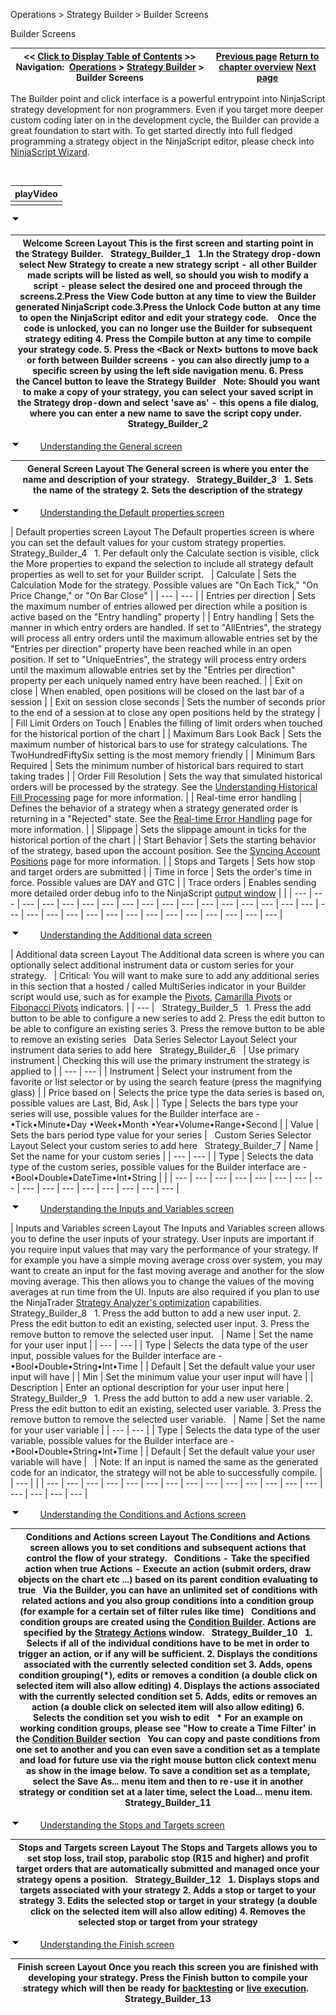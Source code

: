 ﻿


Operations \> Strategy Builder \> Builder Screens






















Builder Screens







| \<\< [Click to Display Table of Contents](builder_screens.md) \>\> **Navigation:**     [Operations](operations.md) \> [Strategy Builder](strategy_builder.md) \> Builder Screens | [Previous page](strategy_builder.md) [Return to chapter overview](strategy_builder.md) [Next page](strategybuilder_condition_builder.md) |
| --- | --- |














The Builder point and click interface is a powerful entrypoint into NinjaScript strategy development for non programmers. Even if you target more deeper custom coding later on in the development cycle, the Builder can provide a great foundation to start with. To get started directly into full fledged programming a strategy object in the NinjaScript editor, please check into [NinjaScript Wizard](ns_wizard.md).


 




| playVideo |
| --- |
|  |



![tog_minus](tog_minus.gif)




| Welcome Screen Layout This is the first screen and starting point in the Strategy Builder.   Strategy_Builder_1   1\.In the Strategy drop\-down select New Strategy to create a new strategy script \- all other Builder made scripts will be listed as well, so should you wish to modify a script \- please select the desired one and proceed through the screens.2\.Press the View Code button at any time to view the Builder generated NinjaScript code.3\.Press the Unlock Code button at any time to open the NinjaScript editor and edit your strategy code.    Once the code is unlocked, you can no longer use the Builder for subsequent strategy editing 4\. Press the Compile button at any time to compile your strategy code. 5\. Press the \<Back or Next\> buttons to move back or forth between Builder screens \- you can also directly jump to a specific screen by using the left side navigation menu. 6\. Press the Cancel button to leave the Strategy Builder   Note: Should you want to make a copy of your strategy, you can select your saved script in the Strategy drop\-down and select 'save as' \- this opens a file dialog, where you can enter a new name to save the script copy under.   Strategy_Builder_2 |
| --- |



![tog_minus](tog_minus.gif)        [Understanding the General screen](javascript:HMToggle('toggle','UnderstandingTheGeneralScreen','UnderstandingTheGeneralScreen_ICON'))




| General Screen Layout The General screen is where you enter the name and description of your strategy.   Strategy_Builder_3   1\. Sets the name of the strategy 2\. Sets the description of the strategy |
| --- |



![tog_minus](tog_minus.gif)        [Understanding the Default properties screen](javascript:HMToggle('toggle','UnderstandingTheDefaultPropertiesScreen','UnderstandingTheDefaultPropertiesScreen_ICON'))




| Default properties screen Layout The Default properties screen is where you can set the default values for your custom strategy properties.   Strategy_Builder_4   1\. Per default only the Calculate section is visible, click the More properties to expand the selection to include all strategy default properties as well to set for your Builder script.     | Calculate | Sets the Calculation Mode for the strategy. Possible values are "On Each Tick," "On Price Change," or "On Bar Close" | | --- | --- | | Entries per direction | Sets the maximum number of entries allowed per direction while a position is active based on the "Entry handling" property | | Entry handling | Sets the manner in which entry orders are handled. If set to "AllEntries", the strategy will process all entry orders until the maximum allowable entries set by the "Entries per direction" property have been reached while in an open position. If set to "UniqueEntries", the strategy will process entry orders until the maximum allowable entries set by the "Entries per direction" property per each uniquely named entry have been reached. | | Exit on close | When enabled, open positions will be closed on the last bar of a session | | Exit on session close seconds | Sets the number of seconds prior to the end of a session at to close any open positions held by the strategy | | Fill Limit Orders on Touch | Enables the filling of limit orders when touched for the historical portion of the chart | | Maximum Bars Look Back | Sets the maximum number of historical bars to use for strategy calculations. The TwoHundredFiftySix setting is the most memory friendly | | Minimum Bars Required | Sets the minimum number of historical bars required to start taking trades | | Order Fill Resolution | Sets the way that simulated historical orders will be processed by the strategy. See the [Understanding Historical Fill Processing](understanding_historical_fill_.md) page for more information. | | Real\-time error handling | Defines the behavior of a strategy when a strategy generated order is returning in a "Rejected" state. See the [Real\-time Error Handling](realtimeerrorhandling.md) page for more information. | | Slippage | Sets the slippage amount in ticks for the historical portion of the chart | | Start Behavior | Sets the starting behavior of the strategy, based upon the account position. See the [Syncing Account Positions](syncing_account_positions.md) page for more information. | | Stops and Targets | Sets how stop and target orders are submitted | | Time in force | Sets the order's time in force. Possible values are DAY and GTC | | Trace orders | Enables sending more detailed order debug info to the NinjaScript [output window](output.md) | |
| --- | --- | --- | --- | --- | --- | --- | --- | --- | --- | --- | --- | --- | --- | --- | --- | --- | --- | --- | --- | --- | --- | --- | --- | --- | --- | --- | --- | --- | --- | --- |



![tog_minus](tog_minus.gif)        [Understanding the Additional data screen](javascript:HMToggle('toggle','UnderstandingTheAdditrionalDataScreen','UnderstandingTheAdditrionalDataScreen_ICON'))




| Additional data screen Layout The Additional data screen is where you can optionally select additional instrument data or custom series for your strategy.     | Critical: You will want to make sure to add any additional series in this section that a hosted / called MultiSeries indicator in your Builder script would use, such as for example the [Pivots](pivots.md), [Camarilla Pivots](camarilla_pivots.md) or [Fibonacci Pivots](fibonacci_pivots.md) indicators. | | --- |      Strategy_Builder_5   1\. Press the add button to be able to configure a new series to add 2\. Press the edit button to be able to configure an existing series 3\. Press the remove button to be able to remove an existing series   Data Series Selector Layout Select your instrument data series to add here   Strategy_Builder_6     | Use primary instrument | Checking this will use the primary instrument the strategy is applied to | | --- | --- | | Instrument | Select your instrument from the favorite or list selector or by using the search feature (press the magnifying glass) | | Price based on | Selects the price type the data series is based on, possible values are Last, Bid, Ask | | Type | Selects the bars type your series will use, possible values for the Builder interface are \-   •Tick•Minute•Day •Week•Month •Year•Volume•Range•Second | | Value | Sets the bars period type value for your series |      Custom Series Selector Layout Select your custom series to add here   Strategy_Builder_7   | Name | Set the name for your custom series | | --- | --- | | Type | Selects the data type of the custom series, possible values for the Builder interface are \-   •Bool•Double•DateTime•Int•String | |
| --- | --- | --- | --- | --- | --- | --- | --- | --- | --- | --- | --- | --- | --- | --- | --- |



![tog_minus](tog_minus.gif)        [Understanding the Inputs and Variables screen](javascript:HMToggle('toggle','UnderstandingTheInputsAndVariablesScreen','UnderstandingTheInputsAndVariablesScreen_ICON'))




| Inputs and Variables screen Layout The Inputs and Variables screen allows you to define the user inputs of your strategy. User inputs are important if you require input values that may vary the performance of your strategy. If for example you have a simple moving average cross over system, you may want to create an input for the fast moving average and another for the slow moving average. This then allows you to change the values of the moving averages at run time from the UI. Inputs are also required if you plan to use the NinjaTrader [Strategy Analyzer's optimization](strategy_analyzer.md) capabilities.   Strategy_Builder_8   1\. Press the add button to add a new user input. 2\. Press the edit button to edit an existing, selected user input. 3\. Press the remove button to remove the selected user input.     | Name | Set the name for your user input | | --- | --- | | Type | Selects the data type of the user input, possible values for the Builder interface are \-   •Bool•Double•String•Int•Time | | Default | Set the default value your user input will have | | Min | Set the minimum value your user input will have | | Description | Enter an optional description for your user input here |      Strategy_Builder_9   1\. Press the add button to add a new user variable. 2\. Press the edit button to edit an existing, selected user variable. 3\. Press the remove button to remove the selected user variable.     | Name | Set the name for your user variable | | --- | --- | | Type | Selects the data type of the user variable, possible values for the Builder interface are \-   •Bool•Double•String•Int•Time | | Default | Set the default value your user variable will have |        | Note: If an input is named the same as the generated code for an indicator, the strategy will not be able to successfully compile. | | --- | |
| --- | --- | --- | --- | --- | --- | --- | --- | --- | --- | --- | --- | --- | --- | --- | --- | --- | --- |



![tog_minus](tog_minus.gif)        [Understanding the Conditions and Actions screen](javascript:HMToggle('toggle','UnderstandingTheConditionsAndActionsScreen','UnderstandingTheConditionsAndActionsScreen_ICON'))




| Conditions and Actions screen Layout The Conditions and Actions screen allows you to set conditions and subsequent actions that control the flow of your strategy.   Conditions \- Take the specified action when true  Actions \- Execute an action (submit orders, draw objects on the chart etc ...) based on its parent condition evaluating to true   Via the Builder, you can have an unlimited set of conditions with related actions and you also group conditions into a condition group (for example for a certain set of filter rules like time)   Conditions and condition groups are created using the [Condition Builder](strategybuilder_condition_builder.md). Actions are specified by the [Strategy Actions](actions.md) window.   Strategy_Builder_10   1\. Selects if all of the individual conditions have to be met in order to trigger an action, or if any will be sufficient. 2\. Displays the conditions associated with the currently selected condition set 3\. Adds, opens condition grouping(\*), edits or removes a condition (a double click on selected item will also allow editing) 4\. Displays the actions associated with the currently selected condition set 5\. Adds, edits or removes an action (a double click on selected item will also allow editing) 6\. Selects the condition set you wish to edit   \* For an example on working condition groups, please see "How to create a Time Filter' in the [Condition Builder](strategybuilder_condition_builder.md) section    You can copy and paste conditions from one set to another and you can even save a condition set as a template and load for future use via the right mouse button click context menu as show in the image below. To save a condition set as a template, select the Save As... menu item and then to re\-use it in another strategy or condition set at a later time, select the Load... menu item.   Strategy_Builder_11 |
| --- |



![tog_minus](tog_minus.gif)        [Understanding the Stops and Targets screen](javascript:HMToggle('toggle','UnderstandingTheStopsAndTargetsScreen','UnderstandingTheStopsAndTargetsScreen_ICON'))




| Stops and Targets screen Layout The Stops and Targets allows you to set stop loss, trail stop, parabolic stop (R15 and higher) and profit target orders that are automatically submitted and managed once your strategy opens a position.   Strategy_Builder_12   1\. Displays stops and targets associated with your strategy 2\. Adds a stop or target to your strategy 3\. Edits the selected stop or target in your strategy (a double click on the selected item will also allow editing) 4\. Removes the selected stop or target from your strategy |
| --- |



![tog_minus](tog_minus.gif)        [Understanding the Finish screen](javascript:HMToggle('toggle','UnderstandingTheFinishScreen','UnderstandingTheFinishScreen_ICON'))




| Finish screen Layout Once you reach this screen you are finished with developing your strategy. Press the Finish button to compile your strategy which will then be ready for [backtesting](backtest_a_strategy.md) or [live execution](running_ninjascript_strategies.md).   Strategy_Builder_13 |
| --- |










